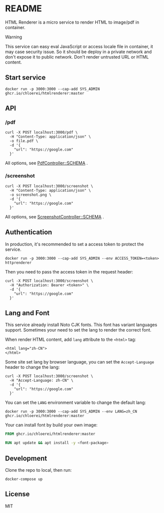 # README

HTML Renderer is a micro service to render HTML to image/pdf in container.

> [!WARNING]
> This service can easy eval JavaScript or access locale file in container, it may case security issue. So it should be deploy in a private network and don't expose it to public network. Don't render untrusted URL or HTML content.

## Start service

```
docker run -p 3000:3000 --cap-add SYS_ADMIN ghcr.io/chloerei/htmlrenderer:master
```

## API

### /pdf

```
curl -X POST localhost:3000/pdf \
  -H "Content-Type: application/json" \
  -o file.pdf \
  -d '{
    "url": "https://google.com"
  }'
```

All options, see [PdfController::SCHEMA](app/controllers/screenshot_controller.rb) .


### /screenshot

```
curl -X POST localhost:3000/screenshot \
  -H "Content-Type: application/json" \
  -o screenshot.png \
  -d '{
    "url": "https://google.com"
  }'
```

All options, see [ScreenshotController::SCHEMA](app/controllers/screenshot_controller.rb) .

## Authentication

In production, it's recommended to set a access token to protect the service.

```
docker run -p 3000:3000 --cap-add SYS_ADMIN --env ACCESS_TOKEN=<token> httprenderer
```

Then you need to pass the access token in the request header:

```
curl -X POST localhost:3000/screenshot \
  -H "Authorization: Bearer <token>" \
  -d '{
    "url": "https://google.com"
  }'
```

## Lang and Font

This service already install Noto CJK fonts. This font has variant languages support. Sometimes your need to set the lang to render the correct font.

When render HTML content, add `lang` attribute to the `<html>` tag:

```
<html lang="zh-CN">
</html>
```

Some site set lang by browser language, you can set the `Accept-Language` header to change the lang:

```
curl -X POST localhost:3000/screenshot \
  -H "Accept-Language: zh-CN" \
  -d '{
    "url": "https://google.com"
  }'
```

You can set the `LANG` environment variable to change the default lang:

```
docker run -p 3000:3000 --cap-add SYS_ADMIN --env LANG=zh_CN ghcr.io/chloerei/htmlrenderer:master
```

Your can install font by build your own image:

```Dockerfile
FROM ghcr.io/chloerei/htmlrenderer:master

RUN apt update && apt install -y <font-package>
```

## Development

Clone the repo to local, then run:

```
docker-compose up
```

## License

MIT
